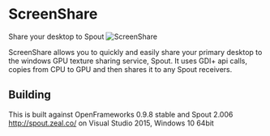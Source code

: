 # ScreenShare
Share your desktop to Spout
![ScreenShare](https://raw.githubusercontent.com/spiraltechnica/ScreenShare/master/Images/ScreenShare.png)

ScreenShare allows you to quickly and easily share your primary desktop to the windows GPU texture sharing service, Spout. It uses GDI+ api calls, copies from CPU to GPU and then shares it to any Spout receivers.

## Building
This is built against OpenFrameworks 0.9.8 stable and Spout 2.006 http://spout.zeal.co/ on Visual Studio 2015, Windows 10 64bit
